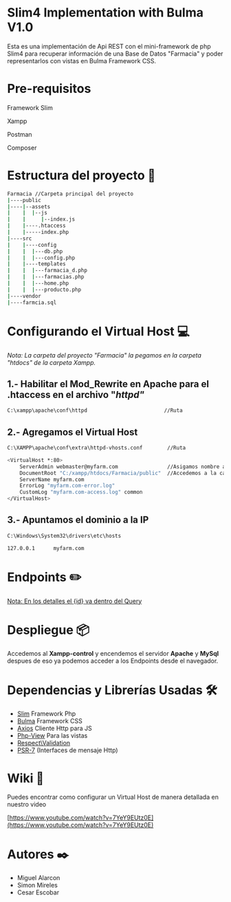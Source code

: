 # Slim4 Implementation with Bulma V1.0

Esta es una implementación de Api REST con el mini-framework de php Slim4 para recuperar información de una Base de Datos "Farmacia" y poder representarlos con vistas en Bulma Framework CSS.

# Pre-requisitos

Framework Slim

Xampp 

Postman

Composer

# Estructura del proyecto 📁

```bash
Farmacia //Carpeta principal del proyecto
|----public
|----|--assets
|    |  |--js
|    |     |--index.js
|    |----.htaccess
|    |-----index.php
|----src    
|    |----config 
|    |  |---db.php
|    |  |---config.php
|    |----templates
|    |  |---farmacia_d.php
|    |  |---farmacias.php
|    |  |---home.php
|    |  |---producto.php
|----vendor
|----farmcia.sql
```

# Configurando el Virtual Host 💻

*Nota: La carpeta del proyecto "Farmacia" la pegamos en la carpeta "htdocs" de la carpeta Xampp.*

## 1.- Habilitar el Mod_Rewrite en Apache para el .htaccess en el archivo "*httpd"*

```bash
C:\xampp\apache\conf\httpd                         //Ruta
```

## 2.- Agregamos el Virtual Host

```bash
C:\XAMPP\apache\conf\extra\httpd-vhosts.conf        //Ruta       

<VirtualHost *:80>
    ServerAdmin webmaster@myfarm.com                //Asigamos nombre al dominio
    DocumentRoot "C:/xampp/htdocs/Farmacia/public"  //Accedemos a la carpeta principal
    ServerName myfarm.com 
    ErrorLog "myfarm.com-error.log"
    CustomLog "myfarm.com-access.log" common
</VirtualHost>
```

## 3.- Apuntamos el dominio a la IP

```bash
C:\Windows\System32\drivers\etc\hosts

127.0.0.1      myfarm.com
```

# Endpoints ✏️

[Nota: En los detalles el {id} va dentro del Query](https://www.notion.so/c7466b783724455b94533d6423b197f7)

# Despliegue 📦

Accedemos al **Xampp-control** y encendemos el servidor **Apache** y **MySql** despues de eso ya podemos acceder a los Endpoints desde el navegador.

# Dependencias y Librerías Usadas 🛠️

- [Slim]( http://www.slimframework.com/docs/v4/)
Framework Php
- [Bulma](https://bulma.io/documentation/)
Framework CSS 
- [Axios](https://github.com/axios/axios) 
Cliente Http para JS
- [Php-View](https://github.com/slimphp/PHP-View) Para las vistas
- [Respect\Validation](https://respect-validation.readthedocs.io/en/2.0/)
- [PSR-7](https://github.com/slimphp/Slim-Psr7) (Interfaces de mensaje  Http)

# Wiki 📖

Puedes encontrar como configurar un Virtual Host de manera detallada en nuestro video

[https://www.youtube.com/watch?v=7YeY9EUtz0E](https://www.youtube.com/watch?v=7YeY9EUtz0E)

# Autores ✒️

- Miguel Alarcon
- Simon Mireles
- Cesar Escobar
